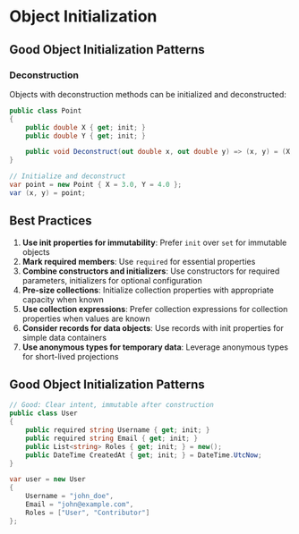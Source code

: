 # Object Initialization
## Good Object Initialization Patterns
### Deconstruction

Objects with deconstruction methods can be initialized and deconstructed:

```csharp
public class Point
{
    public double X { get; init; }
    public double Y { get; init; }

    public void Deconstruct(out double x, out double y) => (x, y) = (X, Y);
}

// Initialize and deconstruct
var point = new Point { X = 3.0, Y = 4.0 };
var (x, y) = point;
```

## Best Practices

1. **Use init properties for immutability**: Prefer `init` over `set` for immutable objects
2. **Mark required members**: Use `required` for essential properties
3. **Combine constructors and initializers**: Use constructors for required parameters, initializers for optional configuration
4. **Pre-size collections**: Initialize collection properties with appropriate capacity when known
5. **Use collection expressions**: Prefer collection expressions for collection properties when values are known
6. **Consider records for data objects**: Use records with init properties for simple data containers
7. **Use anonymous types for temporary data**: Leverage anonymous types for short-lived projections

## Good Object Initialization Patterns

```csharp
// Good: Clear intent, immutable after construction
public class User
{
    public required string Username { get; init; }
    public required string Email { get; init; }
    public List<string> Roles { get; init; } = new();
    public DateTime CreatedAt { get; init; } = DateTime.UtcNow;
}

var user = new User
{
    Username = "john_doe",
    Email = "john@example.com",
    Roles = ["User", "Contributor"]
};
```
